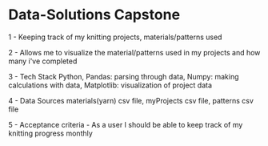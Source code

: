 # Data-Solutions Capstone
1 - Keeping track of my knitting projects, materials/patterns used
    
2 - Allows me to visualize the material/patterns used in my projects and how many i've completed
    
3 - Tech Stack
    Python,
    Pandas: parsing through data,
    Numpy: making calculations with data,
    Matplotlib: visualization of project data
    
4 - Data Sources
    materials(yarn) csv file,
    myProjects csv file,
    patterns csv file
    
5 - Acceptance criteria
    - As a user I should be able to keep track of my knitting progress monthly
